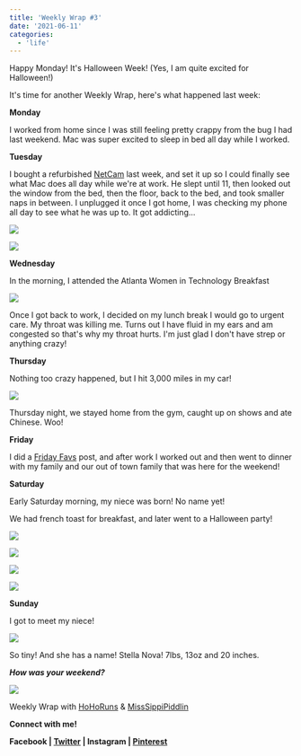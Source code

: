 ```yaml
---
title: 'Weekly Wrap #3'
date: '2021-06-11'
categories:
  - 'life'
---
```


Happy Monday! It's Halloween Week! (Yes, I am quite excited for Halloween!)

It's time for another Weekly Wrap, here's what happened last week:

**Monday**

I worked from home since I was still feeling pretty crappy from the bug I had last weekend. Mac was super excited to sleep in bed all day while I worked.

**Tuesday**

I bought a refurbished [NetCam](http://amzn.to/1N1pNl2) last week, and set it up so I could finally see what Mac does all day while we're at work. He slept until 11, then looked out the window from the bed, then the floor, back to the bed, and took smaller naps in between. I unplugged it once I got home, I was checking my phone all day to see what he was up to. It got addicting...

[![](images/2015-10-20-11-54-46.jpg)](http://4.bp.blogspot.com/-rGfE8_cnvD4/Vi1qmH2d8UI/AAAAAAAA57M/5FRxKb0wWho/s1600/2015-10-20-11-54-46.jpg)

[![](images/2015-10-20-13-38-30.jpg)](http://1.bp.blogspot.com/-W9tu7dSHq5k/Vi1qnBx3FEI/AAAAAAAA57U/n37QkrUyACM/s1600/2015-10-20-13-38-30.jpg)

**Wednesday**

In the morning, I attended the Atlanta Women in Technology Breakfast

[![](images/wit.jpg)](http://2.bp.blogspot.com/-GQF3Ga9L7ws/Vi1qybj9o9I/AAAAAAAA57k/D7rLSlJ0ZRs/s1600/wit.jpg)

Once I got back to work, I decided on my lunch break I would go to urgent care. My throat was killing me. Turns out I have fluid in my ears and am congested so that's why my throat hurts. I'm just glad I don't have strep or anything crazy!

**Thursday**

Nothing too crazy happened, but I hit 3,000 miles in my car!

[![](images/3000.jpg)](http://2.bp.blogspot.com/-ILKjhEuvqsI/Vi1rOE8GVXI/AAAAAAAA57s/9YVsxp1lr9w/s1600/3000.jpg)

Thursday night, we stayed home from the gym, caught up on shows and ate Chinese. Woo!

**Friday**

I did a [Friday Favs](http://thefittea.blogspot.com/2015/10/friday-favs.html) post, and after work I worked out and then went to dinner with my family and our out of town family that was here for the weekend!

**Saturday**

Early Saturday morning, my niece was born! No name yet!

We had french toast for breakfast, and later went to a Halloween party!

[![](images/bfast.jpg)](http://1.bp.blogspot.com/-yRk2daC1V0Y/Vi1qw7Vz3II/AAAAAAAA57g/es4vdCvqxdw/s1600/bfast.jpg)

[![](images/halloweenparty.jpg)](http://4.bp.blogspot.com/-6iBHYMyWvBs/Vi1sBWv6B2I/AAAAAAAA578/UPi_uXwfuPA/s1600/halloweenparty.jpg)

[![](images/maxband.jpg)](http://2.bp.blogspot.com/-DnSp9wTEVjU/Vi1sBdCPN4I/AAAAAAAA574/zRNcZtKyu1I/s1600/maxband.jpg)

[![](images/party2.jpg)](http://2.bp.blogspot.com/-MXzBE78TZD8/Vi1sBUzuGkI/AAAAAAAA58A/b9OxN341xEg/s1600/party2.jpg)

**Sunday**

I got to meet my niece!

[![](images/baby.jpg)](http://2.bp.blogspot.com/-3lGarudqA_E/Vi1sLH3SiQI/AAAAAAAA58Q/t9bnKM8KHU0/s1600/baby.jpg)

So tiny! And she has a name! Stella Nova! 7lbs, 13oz and 20 inches.

**_How was your weekend?_**

[![](images/WeeklyWrap-300x300.jpg)](http://www.misssippipiddlin.com/)

Weekly Wrap with [HoHoRuns](http://hohoruns.blogspot.com/) & [MissSippiPiddlin](http://www.misssippipiddlin.com/)

**Connect with me!**

**Facebook | [Twitter](http://twitter.com/kaleighcodes) | Instagram | [Pinterest](http://pinterest.com/thefittea)**
